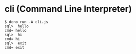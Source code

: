 # cli (Command Line Interpreter)

```
$ deno run -A cli.js
sql>  hello
cmd= hello
sql>  hi
cmd= hi
sql>  exit
cmd= exit
```